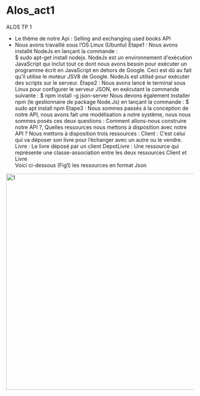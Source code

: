 # Alos_act1
ALOS TP 1

-	Le thème de notre Api : Selling and exchanging used books API
-	Nous avons travaillé sous l’OS Linux (Ubuntu)
Etape1 : Nous avons installé NodeJs en lançant la commande :   
$ sudo apt-get install nodejs.
NodeJs est un environnement d'exécution JavaScript qui inclut tout ce dont nous avons besoin pour exécuter un programme écrit en JavaScript en dehors de Google. Ceci est dû au fait qu’il utilise le moteur JSV8 de Google. NodeJs est utilisé pour exécuter des scripts sur le serveur.
Etape2 : Nous avons lancé le terminal sous Linux pour configurer le serveur JSON, en exécutant la commande suivante :
$ npm install -g json-server
Nous devons également installer npm (le gestionnaire de package Node.Js) en lançant la commande :
$ sudo apt install npm 
Etape3 : Nous sommes passés à la conception de notre API, nous avons fait une modélisation a notre système, nous nous sommes posés ces deux questions : Comment allons-nous construire notre API ?, Quelles ressources nous mettons à disposition avec notre API ?
Nous mettons à disposition trois ressources :
	Client : C’est celui qui va déposer son livre pour l’échanger avec un autre ou le vendre.  
	Livre : Le livre déposé par un client 
	DepotLivre : Une ressource qui représente une classe-association entre les deux ressources Client et Livre  
Voici ci-dessous (Fig1) les ressources en format Json

<img width="580" alt="1" src="https://user-images.githubusercontent.com/102021567/159271447-2e86e50e-2b3d-42b7-a32f-96e6978ff1ca.png">

